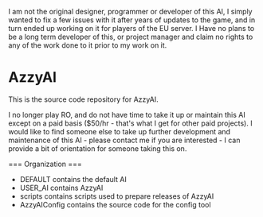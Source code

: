 I am not the original designer, programmer or developer of this AI, I simply wanted to fix a few issues with it after years of updates to the game, and in turn ended up working on it for players of the EU server. I Have no plans to be a long term developer of this, or project manager and claim no rights to any of the work done to it prior to my work on it. 

# AzzyAI

This is the source code repository for AzzyAI. 

I no longer play RO, and do not have time to take it up or maintain this AI except on a paid basis ($50/hr - that's what I get for other paid projects). I would like to find someone else to take up further development and maintenance of this AI - please contact me if you are interested - I can provide a bit of orientation for someone taking this on. 

=== Organization ===

* DEFAULT contains the default AI
* USER_AI contains AzzyAI
* scripts contains scripts used to prepare releases of AzzyAI
* AzzyAIConfig contains the source code for the config tool

